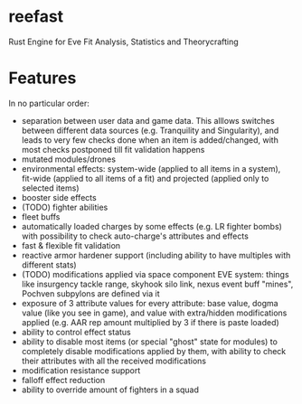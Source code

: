 # reefast
Rust Engine for Eve Fit Analysis, Statistics and Theorycrafting

# Features
In no particular order:
- separation between user data and game data. This alllows switches between different data sources (e.g. Tranquility and Singularity), and leads to very few checks done when an item is added/changed, with most checks postponed till fit validation happens
- mutated modules/drones
- environmental effects: system-wide (applied to all items in a system), fit-wide (applied to all items of a fit) and projected (applied only to selected items)
- booster side effects
- (TODO) fighter abilities
- fleet buffs
- automatically loaded charges by some effects (e.g. LR fighter bombs) with possibility to check auto-charge's attributes and effects
- fast & flexible fit validation
- reactive armor hardener support (including ability to have multiples with different stats)
- (TODO) modifications applied via space component EVE system: things like insurgency tackle range, skyhook silo link, nexus event buff "mines", Pochven subpylons are defined via it
- exposure of 3 attribute values for every attribute: base value, dogma value (like you see in game), and value with extra/hidden modifications applied (e.g. AAR rep amount multiplied by 3 if there is paste loaded)
- ability to control effect status
- ability to disable most items (or special "ghost" state for modules) to completely disable modifications applied by them, with ability to check their attributes with all the received modifications
- modification resistance support
- falloff effect reduction
- ability to override amount of fighters in a squad
